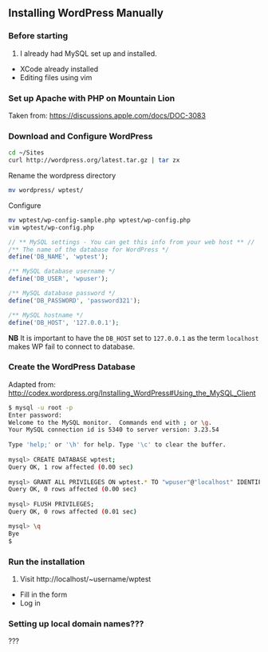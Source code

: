 ## Installing WordPress Manually

### Before starting
1. I already had MySQL set up and installed.
* XCode already installed
* Editing files using vim

### Set up Apache with PHP on Mountain Lion
Taken from: https://discussions.apple.com/docs/DOC-3083

### Download and Configure WordPress
````bash
cd ~/Sites
curl http://wordpress.org/latest.tar.gz | tar zx
````

Rename the wordpress directory
````bash
mv wordpress/ wptest/
````

Configure
````bash
mv wptest/wp-config-sample.php wptest/wp-config.php
vim wptest/wp-config.php
````

````php
// ** MySQL settings - You can get this info from your web host ** //
/** The name of the database for WordPress */
define('DB_NAME', 'wptest');

/** MySQL database username */
define('DB_USER', 'wpuser');

/** MySQL database password */
define('DB_PASSWORD', 'password321');

/** MySQL hostname */
define('DB_HOST', '127.0.0.1');
````
**NB** It is important to have the `DB_HOST` set to `127.0.0.1` as the term `localhost` makes WP fail to connect to database.


### Create the WordPress Database
Adapted from: http://codex.wordpress.org/Installing_WordPress#Using_the_MySQL_Client
````bash
$ mysql -u root -p
Enter password:
Welcome to the MySQL monitor.  Commands end with ; or \g.
Your MySQL connection id is 5340 to server version: 3.23.54
 
Type 'help;' or '\h' for help. Type '\c' to clear the buffer.
 
mysql> CREATE DATABASE wptest;
Query OK, 1 row affected (0.00 sec)
 
mysql> GRANT ALL PRIVILEGES ON wptest.* TO "wpuser"@"localhost" IDENTIFIED BY "password321";
Query OK, 0 rows affected (0.00 sec)
  
mysql> FLUSH PRIVILEGES;
Query OK, 0 rows affected (0.01 sec)

mysql> \q
Bye
$ 
````

### Run the installation
1. Visit http://localhost/~username/wptest
* Fill in the form
* Log in


### Setting up local domain names???
???




